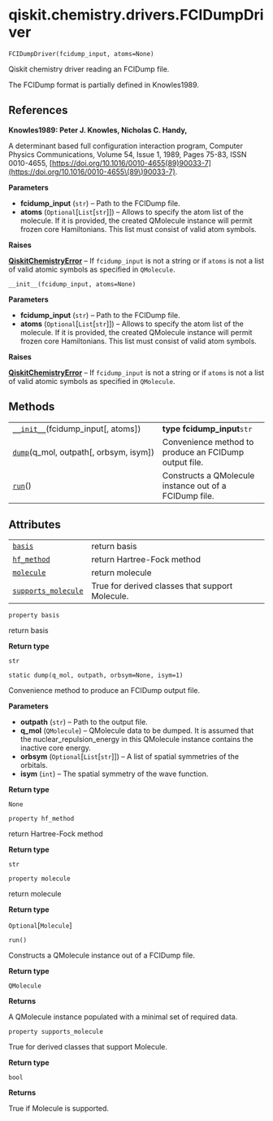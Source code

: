 <span id="qiskit-chemistry-drivers-fcidumpdriver" />

# qiskit.chemistry.drivers.FCIDumpDriver

<span id="undefined" />

`FCIDumpDriver(fcidump_input, atoms=None)`

Qiskit chemistry driver reading an FCIDump file.

The FCIDump format is partially defined in Knowles1989.

## References

**Knowles1989: Peter J. Knowles, Nicholas C. Handy,**

A determinant based full configuration interaction program, Computer Physics Communications, Volume 54, Issue 1, 1989, Pages 75-83, ISSN 0010-4655, [https://doi.org/10.1016/0010-4655(89)90033-7](https://doi.org/10.1016/0010-4655\(89\)90033-7).

**Parameters**

*   **fcidump\_input** (`str`) – Path to the FCIDump file.
*   **atoms** (`Optional`\[`List`\[`str`]]) – Allows to specify the atom list of the molecule. If it is provided, the created QMolecule instance will permit frozen core Hamiltonians. This list must consist of valid atom symbols.

**Raises**

[**QiskitChemistryError**](qiskit.chemistry.QiskitChemistryError#qiskit.chemistry.QiskitChemistryError "qiskit.chemistry.QiskitChemistryError") – If `fcidump_input` is not a string or if `atoms` is not a list of valid atomic symbols as specified in `QMolecule`.

<span id="undefined" />

`__init__(fcidump_input, atoms=None)`

**Parameters**

*   **fcidump\_input** (`str`) – Path to the FCIDump file.
*   **atoms** (`Optional`\[`List`\[`str`]]) – Allows to specify the atom list of the molecule. If it is provided, the created QMolecule instance will permit frozen core Hamiltonians. This list must consist of valid atom symbols.

**Raises**

[**QiskitChemistryError**](qiskit.chemistry.QiskitChemistryError#qiskit.chemistry.QiskitChemistryError "qiskit.chemistry.QiskitChemistryError") – If `fcidump_input` is not a string or if `atoms` is not a list of valid atomic symbols as specified in `QMolecule`.

## Methods

|                                                                                                                                            |                                                        |
| ------------------------------------------------------------------------------------------------------------------------------------------ | ------------------------------------------------------ |
| [`__init__`](#qiskit.chemistry.drivers.FCIDumpDriver.__init__ "qiskit.chemistry.drivers.FCIDumpDriver.__init__")(fcidump\_input\[, atoms]) | **type fcidump\_input**`str`                           |
| [`dump`](#qiskit.chemistry.drivers.FCIDumpDriver.dump "qiskit.chemistry.drivers.FCIDumpDriver.dump")(q\_mol, outpath\[, orbsym, isym])     | Convenience method to produce an FCIDump output file.  |
| [`run`](#qiskit.chemistry.drivers.FCIDumpDriver.run "qiskit.chemistry.drivers.FCIDumpDriver.run")()                                        | Constructs a QMolecule instance out of a FCIDump file. |

## Attributes

|                                                                                                                                             |                                                 |
| ------------------------------------------------------------------------------------------------------------------------------------------- | ----------------------------------------------- |
| [`basis`](#qiskit.chemistry.drivers.FCIDumpDriver.basis "qiskit.chemistry.drivers.FCIDumpDriver.basis")                                     | return basis                                    |
| [`hf_method`](#qiskit.chemistry.drivers.FCIDumpDriver.hf_method "qiskit.chemistry.drivers.FCIDumpDriver.hf_method")                         | return Hartree-Fock method                      |
| [`molecule`](#qiskit.chemistry.drivers.FCIDumpDriver.molecule "qiskit.chemistry.drivers.FCIDumpDriver.molecule")                            | return molecule                                 |
| [`supports_molecule`](#qiskit.chemistry.drivers.FCIDumpDriver.supports_molecule "qiskit.chemistry.drivers.FCIDumpDriver.supports_molecule") | True for derived classes that support Molecule. |

<span id="undefined" />

`property basis`

return basis

**Return type**

`str`

<span id="undefined" />

`static dump(q_mol, outpath, orbsym=None, isym=1)`

Convenience method to produce an FCIDump output file.

**Parameters**

*   **outpath** (`str`) – Path to the output file.
*   **q\_mol** (`QMolecule`) – QMolecule data to be dumped. It is assumed that the nuclear\_repulsion\_energy in this QMolecule instance contains the inactive core energy.
*   **orbsym** (`Optional`\[`List`\[`str`]]) – A list of spatial symmetries of the orbitals.
*   **isym** (`int`) – The spatial symmetry of the wave function.

**Return type**

`None`

<span id="undefined" />

`property hf_method`

return Hartree-Fock method

**Return type**

`str`

<span id="undefined" />

`property molecule`

return molecule

**Return type**

`Optional`\[`Molecule`]

<span id="undefined" />

`run()`

Constructs a QMolecule instance out of a FCIDump file.

**Return type**

`QMolecule`

**Returns**

A QMolecule instance populated with a minimal set of required data.

<span id="undefined" />

`property supports_molecule`

True for derived classes that support Molecule.

**Return type**

`bool`

**Returns**

True if Molecule is supported.
